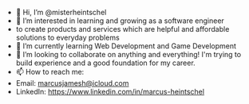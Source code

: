 - 👋 Hi, I’m @misterheintschel
- 👀 I’m interested in learning and growing as a software engineer 
- to create products and services which are helpful and affordable solutions to everyday problems
- 🌱 I’m currently learning Web Development and Game Development
- 💞️ I’m looking to collaborate on anything and everything! I'm trying to build experience and a good foundation for my career.
- 📫 How to reach me:
- Email: marcusjamesh@icloud.com
- LinkedIn: https://www.linkedin.com/in/marcus-heintschel

<!---
misterheintschel/misterheintschel is a ✨ special ✨ repository because its `README.md` (this file) appears on your GitHub profile.
You can click the Preview link to take a look at your changes.
--->
